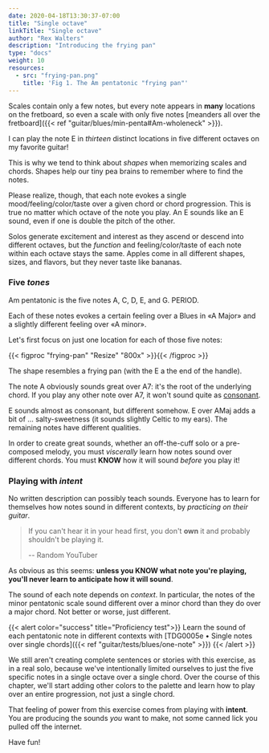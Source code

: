 ```yaml
---
date: 2020-04-18T13:30:37-07:00
title: "Single octave"
linkTitle: "Single octave"
author: "Rex Walters"
description: "Introducing the frying pan"
type: "docs"
weight: 10
resources:
  - src: "frying-pan.png"
    title: 'Fig 1. The Am pentatonic "frying pan"'
---
```


Scales contain only a few notes, but every note appears in **many** locations on the fretboard, so even a scale with only five notes [meanders all over the fretboard]({{< ref "guitar/blues/min-penta#Am-wholeneck" >}}).

I can play the note E in *thirteen* distinct locations in five different octaves on my favorite guitar!

This is why we tend to think about *shapes* when memorizing scales and chords. Shapes help our tiny pea brains to remember where to find the notes.

Please realize, though, that each note evokes a single mood/feeling/color/taste over a given chord or chord progression. This is true no matter which octave of the note you play. An E sounds like an E sound, even if one is double the pitch of the other.

Solos generate excitement and interest as they ascend or descend into different octaves, but the *function* and feeling/color/taste of each note within each octave stays the same. Apples come in all different shapes, sizes, and flavors, but they never taste like bananas.

### Five *tones*

Am pentatonic is the five notes A, C, D, E, and G. PERIOD.

Each of these notes evokes a certain feeling over a Blues in &laquo;A Major&raquo; and a slightly different feeling over &laquo;A minor&raquo;.

Let's first focus on just one location for each of those five notes:

{{< figproc "frying-pan" "Resize" "800x" >}}{{< /figproc >}}

The shape resembles a frying pan (with the E a the end of the handle).

The note A obviously sounds great over A7: it's the root of the underlying chord. If you play any other note over A7, it won't sound quite as [consonant](https://en.wikipedia.org/wiki/Consonance_and_dissonance).

E sounds almost as consonant, but different somehow. E over AMaj adds a bit of ... salty-sweetness (it sounds slightly Celtic to my ears). The remaining notes have different qualities.

In order to create great sounds, whether an off-the-cuff solo or a pre-composed melody, you must *viscerally* learn how notes sound over different chords. You must **KNOW** how it will sound *before* you play it!

### Playing with *intent*

No written description can possibly teach sounds. Everyone has to learn for themselves how notes sound in different contexts, by *practicing on their guitar*.

> If you can't hear it in your head first, you don't **own** it and probably shouldn't be playing it.
>
> -- Random YouTuber

As obvious as this seems: **unless you KNOW what note you're playing, you'll never learn to anticipate how it will sound**.

The sound of each note depends on *context*. In particular, the notes of the minor pentatonic scale sound different over a minor chord than they do over a major chord. Not better or worse, just different.

{{< alert color="success" title="Proficiency test">}}
Learn the sound of each pentatonic note in different contexts with [TDG0005e • Single notes over single chords]({{< ref "guitar/tests/blues/one-note" >}})
{{< /alert >}}

We still aren't creating complete sentences or stories with this exercise, as in a real solo, because we've intentionally limited ourselves to just the five specific notes in a single octave over a single chord. Over the course of this chapter, we'll start adding other colors to the palette and learn how to play over an entire progression, not just a single chord.

That feeling of power from this exercise comes from playing with **intent**. You are producing the sounds *you* want to make, not some canned lick you pulled off the internet.

Have fun!

